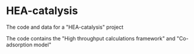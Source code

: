 # HEA-catalysis
The code and data for a "HEA-catalysis" project

The code contains the "High throughput calculations framework" and "Co-adsorption model"
